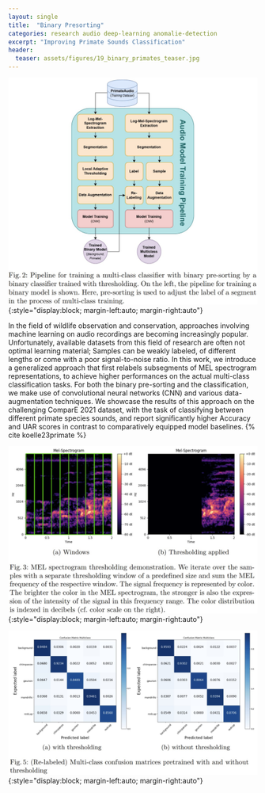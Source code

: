 ```yaml
---
layout: single
title:  "Binary Presorting"
categories: research audio deep-learning anomalie-detection 
excerpt: "Improving Primate Sounds Classification"
header:
  teaser: assets/figures/19_binary_primates_teaser.jpg
---
```


![Multiclass Training Pipeline](\assets\figures\19_binary_primates_pipeline.jpg){:style="display:block; margin-left:auto; margin-right:auto"}

In the field of wildlife observation and conservation, approaches involving machine learning on audio recordings are becoming increasingly popular. Unfortunately, available datasets from this field of research are often not optimal learning material; Samples can be weakly labeled, of different lengths or come with a poor signal-to-noise ratio. In this work, we introduce a generalized approach that first relabels subsegments of MEL spectrogram representations, to achieve higher performances on the actual multi-class classification tasks. For both the binary pre-sorting and the classification, we make use of convolutional neural networks (CNN) and various data-augmentation techniques. We showcase the results of this approach on the challenging ComparE 2021 dataset, with the task of classifying between different primate species sounds, and report significantly higher Accuracy and UAR scores in contrast to comparatively equipped model baselines.
{% cite koelle23primate %}

![Thresholding](\assets\figures\19_binary_primates_thresholding.jpg){:style="display:block; margin-left:auto; margin-right:auto"}

![Thresholding](\assets\figures\19_binary_primates_results.jpg){:style="display:block; margin-left:auto; margin-right:auto"}
